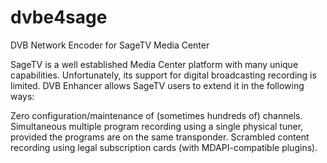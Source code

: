 # dvbe4sage
DVB Network Encoder for SageTV Media Center

SageTV is a well established Media Center platform with many unique capabilities. Unfortunately, its support for digital broadcasting recording is limited. DVB Enhancer allows SageTV users to extend it in the following ways:

Zero configuration/maintenance of (sometimes hundreds of) channels.
Simultaneous multiple program recording using a single physical tuner, provided the programs are on the same transponder.
Scrambled content recording using legal subscription cards (with MDAPI-compatible plugins).
